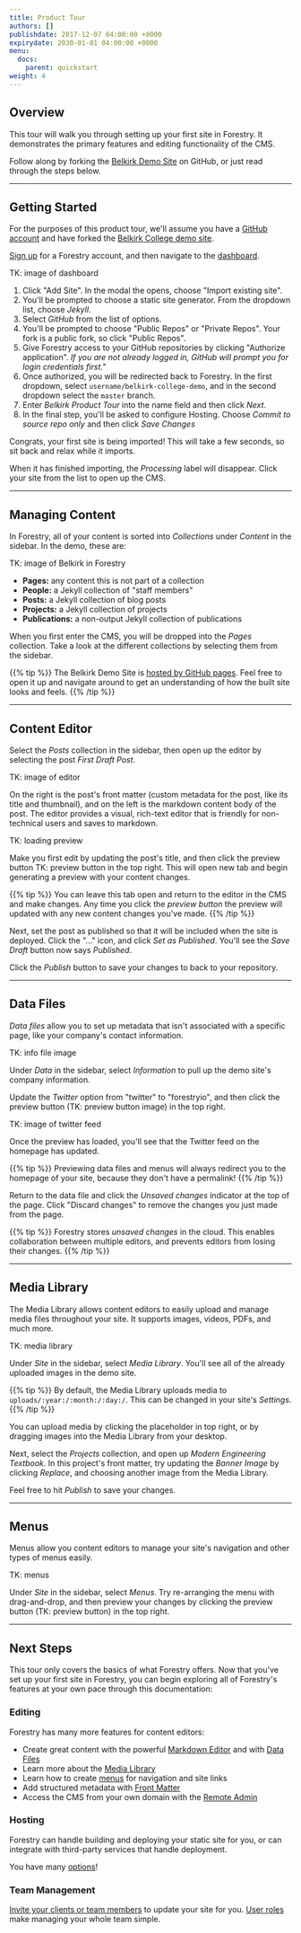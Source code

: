 ```yaml
---
title: Product Tour
authors: []
publishdate: 2017-12-07 04:00:00 +0000
expirydate: 2030-01-01 04:00:00 +0000
menu:
  docs:
    parent: quickstart
weight: 4
---
```

## Overview
This tour will walk you through setting up your first site in Forestry. It demonstrates the primary features and editing functionality of the CMS.

Follow along by forking the [Belkirk Demo Site](https://github.com/forestryio/belkirk-jekyll-demo) on GitHub, or just read through the steps below.

---

## Getting Started
For the purposes of this product tour, we'll assume you have a [GitHub account](https://github.com/signup) and have forked the [Belkirk College demo site](https://github.com/forestryio/belkirk-demo-site).

[Sign up](https://app.forestry.io/signup) for a Forestry account, and then navigate to the [dashboard](https://app.forestry.io/dashboard).

TK: image of dashboard

1. Click "Add Site". In the modal the opens, choose "Import existing site".
2. You'll be prompted to choose a static site generator. From the dropdown list, choose *Jekyll*.
3. Select *GitHub* from the list of options.
4. You'll be prompted to choose "Public Repos" or "Private Repos". Your fork is a public fork, so click "Public Repos".
6. Give Forestry access to your GitHub repositories by clicking "Authorize application".
   *If you are not already logged in, GitHub will prompt you for login credentials first."*
7. Once authorized, you will be redirected back to Forestry. In the first dropdown, select `username/belkirk-college-demo`, and in the second dropdown select the `master` branch.
8. Enter *Belkirk Product Tour* into the name field and then click *Next*.
9. In the final step, you'll be asked to configure Hosting. Choose *Commit to source repo only* and then click *Save Changes*

Congrats, your first site is being imported! This will take a few seconds, so sit back and relax while it imports.

When it has finished importing, the *Processing* label will disappear. Click your site from the list to open up the CMS.

---

## Managing Content
In Forestry, all of your content is sorted into *Collections* under *Content* in the sidebar. In the demo, these are:

TK: image of Belkirk in Forestry

- **Pages:** any content this is not part of a collection
- **People:** a Jekyll collection of "staff members"
- **Posts:** a Jekyll collection of blog posts
- **Projects:** a Jekyll collection of projects
- **Publications:** a non-output Jekyll collection of publications

When you first enter the CMS, you will be dropped into the *Pages* collection. Take a look at the different collections by selecting them from the sidebar.

{{% tip %}}
The Belkirk Demo Site is [hosted by GitHub pages](https://forestryio.github.io/belkirk-jekyll-demo). Feel free to open it up and navigate around to get an understanding of how the built site looks and feels.
{{% /tip %}}

---

## Content Editor

Select the *Posts* collection in the sidebar, then open up the editor by selecting the post *First Draft Post*.

TK: image of editor

On the right is the post's front matter (custom metadata for the post, like its title and thumbnail), and on the left is the markdown content body of the post. The editor provides a visual, rich-text editor that is friendly for non-technical users and saves to markdown.

TK: loading preview

Make you first edit by updating the post's title, and then click the preview button TK: preview button in the top right. This will open new tab and begin generating a preview with your content changes.

{{% tip %}}
You can leave this tab open and return to the editor in the CMS and make changes. Any time you click the *preview button* the preview will updated with any new content changes you've made.
{{% /tip %}}

Next, set the post as published so that it will be included when the site is deployed. Click the "..." icon, and click *Set as Published*. You'll see the *Save Draft* button now says *Published*.

Click the *Publish* button to save your changes to back to your repository.

---

## Data Files

*Data files* allow you to set up metadata that isn't associated with a specific page, like your company's contact information.

TK: info file image

Under *Data* in the sidebar, select *Information* to pull up the demo site's company information.

Update the *Twitter* option from "twitter" to "forestryio", and then click the preview button (TK: preview button image) in the top right.

TK: image of twitter feed

Once the preview has loaded, you'll see that the Twitter feed on the homepage has updated.

{{% tip %}}
Previewing data files and menus will always redirect you to the homepage of your site, because they don't have a permalink!
{{% /tip %}}

Return to the data file and click the *Unsaved changes* indicator at the top of the page. Click "Discard changes" to remove the changes you just made from the page.

{{% tip %}}
Forestry stores *unsaved changes* in the cloud. This enables collaboration between multiple editors, and prevents editors from losing their changes.
{{% /tip %}}

---

## Media Library

The Media Library allows content editors to easily upload and manage media files throughout your site. It supports images, videos, PDFs, and much more.

TK: media library

Under *Site* in the sidebar, select *Media Library*. You'll see all of the already uploaded images in the demo site.

{{% tip %}}
By default, the Media Library uploads media to `uploads/:year:/:month:/:day:/`. This can be changed in your site's *Settings*.
{{% /tip %}}

You can upload media by clicking the placeholder in top right, or by dragging images into the Media Library from your desktop.

Next, select the *Projects* collection, and open up *Modern Engineering Textbook*. In this project's front matter, try updating the *Banner Image* by clicking *Replace*, and choosing another image from the Media Library.

Feel free to hit *Publish* to save your changes.

---

## Menus

Menus allow you content editors to manage your site's navigation and other types of menus easily.

TK: menus

Under *Site* in the sidebar, select *Menus*. Try re-arranging the menu with drag-and-drop, and then preview your changes by clicking the preview button (TK: preview button) in the top right.

---

## Next Steps
This tour only covers the basics of what Forestry offers. Now that you've set up your first site in Forestry, you can begin exploring all of Forestry's features at your own pace through this documentation:

### Editing
Forestry has many more features for content editors:

- Create great content with the powerful [Markdown Editor](/docs/editing/markdown-editor) and with [Data Files](/docs/editing/data-files)
- Learn more about the [Media Library](/docs/editing/media-library)
- Learn how to create [menus](/docs/editing/menus) for navigation and site links
- Add structured metadata with [Front Matter](/docs/editing/front-matter)
- Access the CMS from your own domain with the [Remote Admin](/docs/editing/remote-admin)

### Hosting
Forestry can handle building and deploying your static site for you, or can integrate with third-party services that handle deployment.

You have many [options](/docs/hosting/)!

### Team Management
[Invite your clients or team members](/docs/settings/team-management) to update your site for you. [User roles](/docs/settings/team-management#user-roles) make managing your whole team simple.
